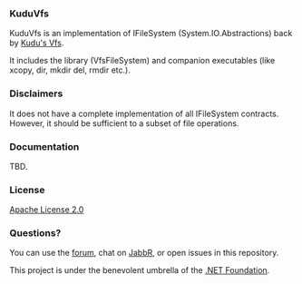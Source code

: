 ### KuduVfs

KuduVfs is an implementation of IFileSystem (System.IO.Abstractions) back by [Kudu's Vfs](https://github.com/projectkudu/kudu/wiki).

It includes the library (VfsFileSystem) and companion executables (like xcopy, dir, mkdir del, rmdir etc.).

### Disclaimers

It does not have a complete implementation of all IFileSystem contracts.  However, it should be sufficient to a subset of file operations.

### Documentation

TBD.

### License

[Apache License 2.0](https://github.com/projectkudu/kudu/blob/master/LICENSE.txt)

### Questions?

You can use the [forum](http://social.msdn.microsoft.com/Forums/en-US/azuregit/threads), chat on [JabbR](https://jabbr.net/#/rooms/kudu), or open issues in this repository.

This project is under the benevolent umbrella of the [.NET Foundation](http://www.dotnetfoundation.org/).

